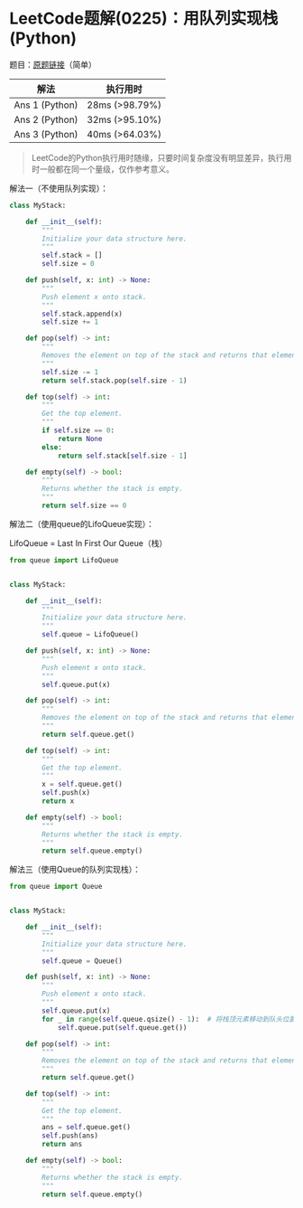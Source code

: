 # LeetCode题解(0225)：用队列实现栈(Python)

题目：[原题链接](https://leetcode-cn.com/problems/implement-stack-using-queues/)（简单）

| 解法           | 执行用时       |
| -------------- | -------------- |
| Ans 1 (Python) | 28ms (>98.79%) |
| Ans 2 (Python) | 32ms (>95.10%) |
| Ans 3 (Python) | 40ms (>64.03%) |

>  LeetCode的Python执行用时随缘，只要时间复杂度没有明显差异，执行用时一般都在同一个量级，仅作参考意义。

解法一（不使用队列实现）：

```python
class MyStack:

    def __init__(self):
        """
        Initialize your data structure here.
        """
        self.stack = []
        self.size = 0

    def push(self, x: int) -> None:
        """
        Push element x onto stack.
        """
        self.stack.append(x)
        self.size += 1

    def pop(self) -> int:
        """
        Removes the element on top of the stack and returns that element.
        """
        self.size -= 1
        return self.stack.pop(self.size - 1)

    def top(self) -> int:
        """
        Get the top element.
        """
        if self.size == 0:
            return None
        else:
            return self.stack[self.size - 1]

    def empty(self) -> bool:
        """
        Returns whether the stack is empty.
        """
        return self.size == 0
```

解法二（使用queue的LifoQueue实现）：

LifoQueue = Last In First Our Queue（栈）

```python
from queue import LifoQueue


class MyStack:

    def __init__(self):
        """
        Initialize your data structure here.
        """
        self.queue = LifoQueue()

    def push(self, x: int) -> None:
        """
        Push element x onto stack.
        """
        self.queue.put(x)

    def pop(self) -> int:
        """
        Removes the element on top of the stack and returns that element.
        """
        return self.queue.get()

    def top(self) -> int:
        """
        Get the top element.
        """
        x = self.queue.get()
        self.push(x)
        return x

    def empty(self) -> bool:
        """
        Returns whether the stack is empty.
        """
        return self.queue.empty()
```

解法三（使用Queue的队列实现栈）：

```python
from queue import Queue


class MyStack:

    def __init__(self):
        """
        Initialize your data structure here.
        """
        self.queue = Queue()

    def push(self, x: int) -> None:
        """
        Push element x onto stack.
        """
        self.queue.put(x)
        for _ in range(self.queue.qsize() - 1):  # 将栈顶元素移动到队头位置
            self.queue.put(self.queue.get())

    def pop(self) -> int:
        """
        Removes the element on top of the stack and returns that element.
        """
        return self.queue.get()

    def top(self) -> int:
        """
        Get the top element.
        """
        ans = self.queue.get()
        self.push(ans)
        return ans

    def empty(self) -> bool:
        """
        Returns whether the stack is empty.
        """
        return self.queue.empty()
```